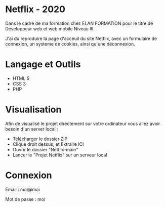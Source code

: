 # Netflix - 2020

Dans le cadre de ma formation chez ELAN FORMATION pour le titre de Développeur web et web mobile Niveau III.

J'ai du reproduire la page d'acceuil du site Netflix, avec un formulaire de connexion, un systeme de cookies, ainsi qu'une déconnexion.

# Langage et Outils

- HTML 5
- CSS 3
- PHP

# Visualisation

Afin de visualisé le projet directement sur votre ordinateur vous allez avoir besoin d'un server local : 
- Télécharger le dossier ZIP
- Clique droit dessus, et Extraire ICI
- Ouvrir le dossier "Netflix-main"
- Lancer le "Projet Netflix" sur un serveur local

# Connexion

Email : moi@moi

Mot de passe : moi
